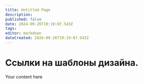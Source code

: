```yaml
---
title: Untitled Page
description: 
published: false
date: 2024-09-26T19:19:07.543Z
tags: 
editor: markdown
dateCreated: 2024-09-26T19:19:07.543Z
---
```


# Ссылки на шаблоны дизайна.
Your content here